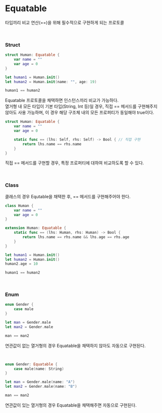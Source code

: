 # Equatable

타입끼리 비교 연산(==)을 위해 필수적으로 구현하게 되는 프로토콜<br>

<br>

### Struct

```swift
struct Human: Equatable {
	var name = ""
	var age = 0
}

let human1 = Human.init()
let human2 = Human.init(name: "", age: 19)

human1 == human2
```
Equatable 프로토콜을 채택하면 인스턴스끼리 비교가 가능하다.<br>
열거형 내 모든 타입이 기본 타입(String, Int 등)일 경우, 직접 == 메서드를 구현해주지 않아도 사용 가능하며, 이 경우 해당 구조체 내의 모든 프로퍼티가 동일해야 true이다.<br>

```swift
struct Human: Equatable {
	var name = ""
	var age = 0

	static func == (lhs: Self, rhs: Self) -> Bool { // 직접 구현
		return lhs.name == rhs.name
	}
}
```
직접 == 메서드를 구현할  경우, 특정 프로퍼티에 대하여 비교하도록 할 수 있다.<br>

<br>

### Class
클래스의 경우 Equtable을 채택한 후, == 메서드를 구현해주어야 한다.<br>
```swift
class Human {
	var name = ""
	var age = 0
}

extension Human: Equatable {
	static func == (lhs: Human, rhs: Human) -> Bool {
		return lhs.name == rhs.name && lhs.age == rhs.age
	}
}

let human1 = Human.init()
let human2 = Human.init()
human2.age = 10

human1 == human2
```

<br>

### Enum
```swift
enum Gender {
	case male
}

let man = Gender.male
let man2 = Gender.male

man == man2
```

연관값이 없는 열거형의 경우 Equatable을 채택하지 않아도 자동으로 구현된다.

<br>

```swift
enum Gender: Equatable {
	case male(name: String)
}

let man = Gender.male(name: "A")
let man2 = Gender.male(name: "B")

man == man2
```

연관값이 있는 열거형의 경우 Equatable을 채택해주면 자동으로 구현된다.<br>
